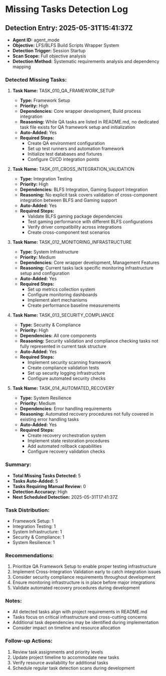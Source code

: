 # Missing Tasks Detection Log

## Detection Entry: 2025-05-31T15:41:37Z
- **Agent ID:** agent_mode
- **Objective:** LFS/BLFS Build Scripts Wrapper System
- **Detection Trigger:** Session Startup
- **Scan Scope:** Full objective analysis
- **Detection Method:** Systematic requirements analysis and dependency mapping

### Detected Missing Tasks:

1. **Task Name:** TASK_010_QA_FRAMEWORK_SETUP
   - **Type:** Framework Setup
   - **Priority:** High
   - **Dependencies:** Core wrapper development, Build process integration
   - **Reasoning:** While QA tasks are listed in README.md, no dedicated task file exists for QA framework setup and initialization
   - **Auto-Added:** Yes
   - **Required Steps:**
     - Create QA environment configuration
     - Set up test runners and automation framework
     - Initialize test databases and fixtures
     - Configure CI/CD integration points

2. **Task Name:** TASK_011_CROSS_INTEGRATION_VALIDATION
   - **Type:** Integration Testing
   - **Priority:** High
   - **Dependencies:** BLFS Integration, Gaming Support Integration
   - **Reasoning:** No explicit task covers validation of cross-component integration between BLFS and Gaming support
   - **Auto-Added:** Yes
   - **Required Steps:**
     - Validate BLFS gaming package dependencies
     - Test gaming performance with different BLFS configurations
     - Verify driver compatibility across integrations
     - Create cross-component test scenarios

3. **Task Name:** TASK_012_MONITORING_INFRASTRUCTURE
   - **Type:** System Infrastructure
   - **Priority:** Medium
   - **Dependencies:** Core wrapper development, Management Features
   - **Reasoning:** Current tasks lack specific monitoring infrastructure setup and configuration
   - **Auto-Added:** Yes
   - **Required Steps:**
     - Set up metrics collection system
     - Configure monitoring dashboards
     - Implement alert mechanisms
     - Create performance baseline measurements

4. **Task Name:** TASK_013_SECURITY_COMPLIANCE
   - **Type:** Security & Compliance
   - **Priority:** High
   - **Dependencies:** All core components
   - **Reasoning:** Security validation and compliance checking tasks not fully represented in current task structure
   - **Auto-Added:** Yes
   - **Required Steps:**
     - Implement security scanning framework
     - Create compliance validation tests
     - Set up security logging infrastructure
     - Configure automated security checks

5. **Task Name:** TASK_014_AUTOMATED_RECOVERY
   - **Type:** System Resilience
   - **Priority:** Medium
   - **Dependencies:** Error handling requirements
   - **Reasoning:** Automated recovery procedures not fully covered in existing error handling tasks
   - **Auto-Added:** Yes
   - **Required Steps:**
     - Create recovery orchestration system
     - Implement state restoration procedures
     - Add automated rollback capabilities
     - Configure recovery validation checks

### Summary:
- **Total Missing Tasks Detected:** 5
- **Tasks Auto-Added:** 5
- **Tasks Requiring Manual Review:** 0
- **Detection Accuracy:** High
- **Next Scheduled Detection:** 2025-05-31T17:41:37Z

### Task Distribution:
- Framework Setup: 1
- Integration Testing: 1
- System Infrastructure: 1
- Security & Compliance: 1
- System Resilience: 1

### Recommendations:
1. Prioritize QA Framework Setup to enable proper testing infrastructure
2. Implement Cross-Integration Validation early to catch integration issues
3. Consider security compliance requirements throughout development
4. Ensure monitoring infrastructure is in place before major integrations
5. Validate automated recovery procedures during development

### Notes:
- All detected tasks align with project requirements in README.md
- Tasks focus on critical infrastructure and cross-cutting concerns
- Additional task dependencies may be identified during implementation
- Consider impact on timeline and resource allocation

### Follow-up Actions:
1. Review task assignments and priority levels
2. Update project timeline to accommodate new tasks
3. Verify resource availability for additional tasks
4. Schedule regular task detection scans during development


